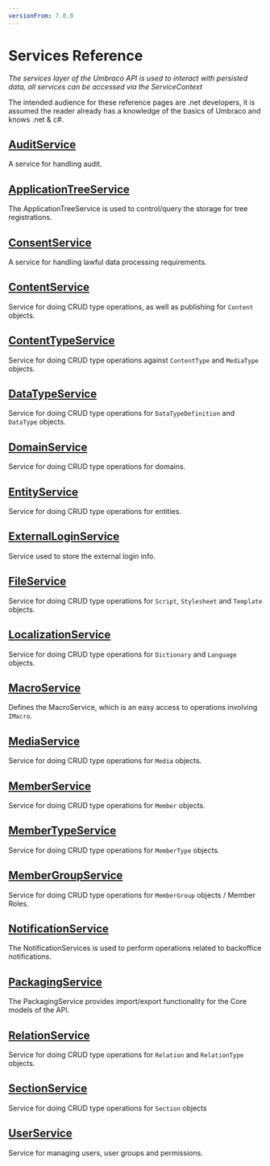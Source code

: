 ```yaml
---
versionFrom: 7.0.0
---
```


# Services Reference

_The services layer of the Umbraco API is used to interact with persisted data, all services can be accessed via the ServiceContext_

The intended audience for these reference pages are .net developers, it is assumed the reader already has a knowledge of the basics of Umbraco and knows .net & c#.

## [AuditService](AuditService)
A service for handling audit.

## [ApplicationTreeService](TreeService)
The ApplicationTreeService is used to control/query the storage for tree registrations.

## [ConsentService](ConsentService)
A service for handling lawful data processing requirements.

## [ContentService](ContentService)
Service for doing CRUD type operations, as well as publishing for `Content` objects.

## [ContentTypeService](ContentTypeService)
Service for doing CRUD type operations against `ContentType` and `MediaType` objects.

## [DataTypeService](DataTypeService)
Service for doing CRUD type operations for `DataTypeDefinition` and `DataType` objects.

## [DomainService](DomainService)
Service for doing CRUD type operations for domains.

## [EntityService](EntityService)
Service for doing CRUD type operations for entities.

## [ExternalLoginService](ExternalLoginService)
Service used to store the external login info.

## [FileService](FileService)
Service for doing CRUD type operations for `Script`, `Stylesheet` and `Template` objects.

## [LocalizationService](LocalizationService)
Service for doing CRUD type operations for `Dictionary` and `Language` objects.

## [MacroService](MacroService)
Defines the MacroService, which is an easy access to operations involving `IMacro`.

## [MediaService](MediaService)
Service for doing CRUD type operations for `Media` objects.

## [MemberService](MemberService)
Service for doing CRUD type operations for `Member` objects.

## [MemberTypeService](MemberTypeService)
Service for doing CRUD type operations for `MemberType` objects.

## [MemberGroupService](MemberGroupService)
Service for doing CRUD type operations for `MemberGroup` objects / Member Roles.

## [NotificationService](NotificationService)
The NotificationServices is used to perform operations related to backoffice notifications.

## [PackagingService](PackagingService)
The PackagingService provides import/export functionality for the Core models of the API.

## [RelationService](RelationService)
Service for doing CRUD type operations for `Relation` and `RelationType` objects.

## [SectionService](SectionService)
Service for doing CRUD type operations for `Section` objects

## [UserService](UserService)
Service for managing users, user groups and permissions.
